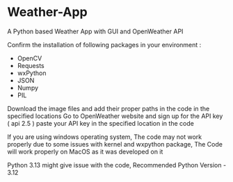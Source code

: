 # Weather-App
A Python based Weather App with GUI and OpenWeather API 

Confirm the installation of following packages in your environment :
- OpenCV
- Requests
- wxPython
- JSON
- Numpy
- PIL

Download the image files and add their proper paths in the code in the specified locations 
Go to OpenWeather website and sign up for the API key ( api 2.5 ) 
paste your API key in the specified location in the code 

If you are using windows operating system, The code may not work properly due to some issues with kernel and wxpython package, 
The Code will work properly on MacOS as it was developed on it 

Python 3.13 might give issue with the code, 
Recommended Python Version - 3.12
